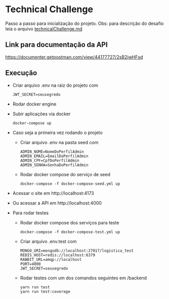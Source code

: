 # Technical Challenge
  Passo a passo para inicialização do projeto.
  Obs: para descrição do desafio leia o arquivo [technicalChallenge.md](./technicalChallenge.md)

## Link para documentação da API
  https://documenter.getpostman.com/view/44177727/2sB2iwHFsd

## Execução
- Criar arquivo .env na raiz do projeto com 
  ```
  JWT_SECRET=seusegredo
  ```

- Rodar docker engine

- Subir aplicações via docker
  ```
  docker-compose up
  ```
  
- Caso seja a primeira vez rodando o projeto
  - Criar arquivo .env na pasta seed com
    ```
    ADMIN_NOME=NomeDoPerfilAdmin
    ADMIN_EMAIL=EmailDoPerfilAdmin
    ADMIN_CPF=CpfDoPerfilAdmin
    ADMIN_SENHA=SenhaDoPerfilAdmin
    ```
  - Rodar docker compose do serviço de seed
    ```
    docker-compose -f docker-compose-seed.yml up
    ```

- Acessar o site em http://localhost:4173
- Ou acessar a API em http://localhost:4000

- Para rodar testes
  - Rodar docker compose dos serviços para teste
    ```
    docker-compose -f docker-compose-test.yml up
    ```
  - Criar arquivo .env.test com
    ```
    MONGO_URI=mongodb://localhost:27017/logistica_test
    REDIS_HOST=redis://localhost:6379
    RABBIT_URL=amqp://localhost
    PORT=4000
    JWT_SECRET=seusegredo
    ```
  - Rodar testes com um dos comandos seguintes em /backend
    ```
    yarn run test
    yarn run test:coverage
    ```